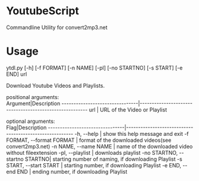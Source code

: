# YoutubeScript
Commandline Utility for convert2mp3.net

# Usage
ytdl.py [-h] [-f FORMAT] [-n NAME] [-pl] [-no STARTNO] [-s START] [-e END] url

Download Youtube Videos and Playlists.

positional arguments:<br>
Argument|Description
--------------------------------|--------------------------------------------------------
  url                           | URL of the Video or Playlist

optional arguments:<br>
Flag|Description
--------------------------------|--------------------------------------------------------
  -h, --help                    |  show this help message and exit
  -f FORMAT, --format FORMAT    |  format of the downloaded videos(see convert2mp3.net)
  -n NAME, --name NAME          |  name of the downloaded video without fileextension
  -pl, --playlist               |  downloads playlist
  -no STARTNO, --startno STARTNO|  starting number of naming, if downloading Playlist
  -s START, --start START       |  starting number, if downloading Playlist
  -e END, --end END             |  ending number, if downloading Playlist
  
  
  
